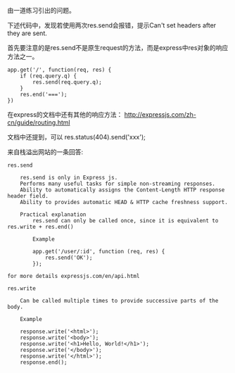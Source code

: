 由一道练习引出的问题。

下述代码中，发现若使用两次res.send会报错，提示Can't set headers after they are sent.

首先要注意的是res.send不是原生request的方法，而是express中res对象的响应方法之一。
````
app.get('/', function(req, res) {
    if (req.query.q) {
        res.send(req.query.q);
    }
    res.end('===');
})
````
在express的文档中还有其他的响应方法：
http://expressjs.com/zh-cn/guide/routing.html

文档中还提到，可以 res.status(404).send('xxx');

来自栈溢出网站的一条回答:
````
res.send

    res.send is only in Express js.
    Performs many useful tasks for simple non-streaming responses.
    Ability to automatically assigns the Content-Length HTTP response header field.
    Ability to provides automatic HEAD & HTTP cache freshness support.

    Practical explanation
        res.send can only be called once, since it is equivalent to res.write + res.end()

        Example

        app.get('/user/:id', function (req, res) {
            res.send('OK');
        });

for more details expressjs.com/en/api.html

res.write

    Can be called multiple times to provide successive parts of the body.

    Example

    response.write('<html>');
    response.write('<body>');
    response.write('<h1>Hello, World!</h1>');
    response.write('</body>');
    response.write('</html>');
    response.end();


````
